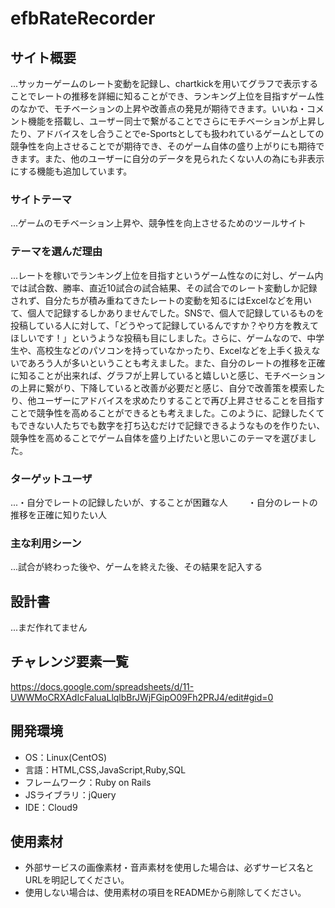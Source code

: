 # efbRateRecorder

## サイト概要
...サッカーゲームのレート変動を記録し、chartkickを用いてグラフで表示することでレートの推移を詳細に知ることができ、ランキング上位を目指すゲーム性のなかで、モチベーションの上昇や改善点の発見が期待できます。いいね・コメント機能を搭載し、ユーザー同士で繋がることでさらにモチベーションが上昇したり、アドバイスをし合うことでe-Sportsとしても扱われているゲームとしての競争性を向上させることでが期待でき、そのゲーム自体の盛り上がりにも期待できます。また、他のユーザーに自分のデータを見られたくない人の為にも非表示にする機能も追加しています。

### サイトテーマ
...ゲームのモチベーション上昇や、競争性を向上させるためのツールサイト

### テーマを選んだ理由
...レートを稼いでランキング上位を目指すというゲーム性なのに対し、ゲーム内では試合数、勝率、直近10試合の試合結果、その試合でのレート変動しか記録されず、自分たちが積み重ねてきたレートの変動を知るにはExcelなどを用いて、個人で記録するしかありませんでした。SNSで、個人で記録しているものを投稿している人に対して、「どうやって記録しているんですか？やり方を教えてほしいです！」というような投稿も目にしました。さらに、ゲームなので、中学生や、高校生などのパソコンを持っていなかったり、Excelなどを上手く扱えないであろう人が多いということも考えました。また、自分のレートの推移を正確に知ることが出来れば、グラフが上昇していると嬉しいと感じ、モチベーションの上昇に繋がり、下降していると改善が必要だと感じ、自分で改善策を模索したり、他ユーザーにアドバイスを求めたりすることで再び上昇させることを目指すことで競争性を高めることができるとも考えました。このように、記録したくてもできない人たちでも数字を打ち込むだけで記録できるようなものを作りたい、競争性を高めることでゲーム自体を盛り上げたいと思いこのテーマを選びました。

### ターゲットユーザ
...・自分でレートの記録したいが、することが困難な人
　　・自分のレートの推移を正確に知りたい人

### 主な利用シーン
...試合が終わった後や、ゲームを終えた後、その結果を記入する

## 設計書
...まだ作れてません

## チャレンジ要素一覧
https://docs.google.com/spreadsheets/d/11-UWWMoCRXAdIcFaluaLlqlbBrJWjFGipO09Fh2PRJ4/edit#gid=0

## 開発環境
- OS：Linux(CentOS)
- 言語：HTML,CSS,JavaScript,Ruby,SQL
- フレームワーク：Ruby on Rails
- JSライブラリ：jQuery
- IDE：Cloud9

## 使用素材
- 外部サービスの画像素材・音声素材を使用した場合は、必ずサービス名とURLを明記してください。
- 使用しない場合は、使用素材の項目をREADMEから削除してください。
